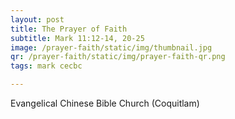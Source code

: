 ```yaml
---
layout: post
title: The Prayer of Faith
subtitle: Mark 11:12-14, 20-25
image: /prayer-faith/static/img/thumbnail.jpg
qr: /prayer-faith/static/img/prayer-faith-qr.png
tags: mark cecbc

---
```

Evangelical Chinese Bible Church (Coquitlam)
